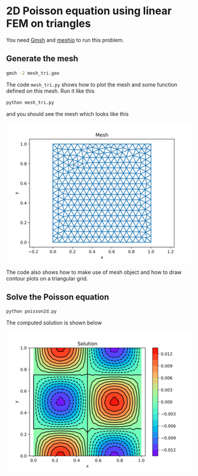# 2D Poisson equation using linear FEM on triangles

You need [Gmsh](http://www.gmsh.info) and [meshio](https://github.com/nschloe/meshio) to run this problem.

## Generate the mesh

```bash
gmsh -2 mesh_tri.geo
```

The code `mesh_tri.py` shows how to plot the mesh and some function defined on this mesh. Run it like this

```bash
python mesh_tri.py
```

and you should see the mesh which looks like this

<p align="center">
<img src="output/mesh.svg">
</p>

The code also shows how to make use of mesh object and how to draw contour plots on a triangular grid.

## Solve the Poisson equation

```bash
python poisson2d.py
```

The computed solution is shown below

<p align="center">
<img src="output/sol.svg">
</p>
